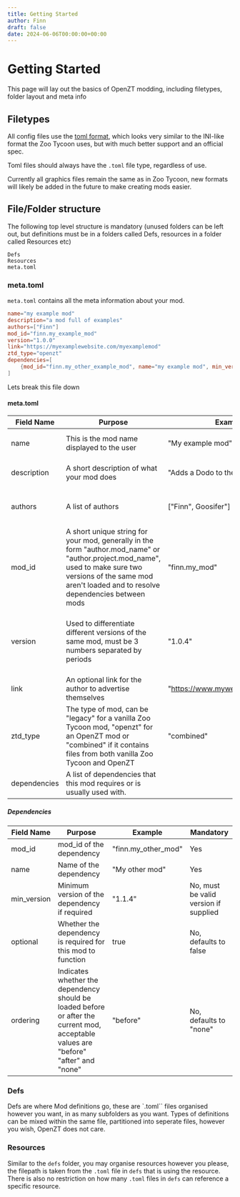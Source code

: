 ```yaml
---
title: Getting Started
author: Finn
draft: false
date: 2024-06-06T00:00:00+00:00
---
```


# Getting Started

This page will lay out the basics of OpenZT modding, including filetypes, folder layout and meta info

## Filetypes
All config files use the [toml format](https://toml.io/), which looks very similar to the INI-like format the Zoo Tycoon uses, but with much better support and an official spec.

Toml files should always have the `.toml` file type, regardless of use.

Currently all graphics files remain the same as in Zoo Tycoon, new formats will likely be added in the future to make creating mods easier.

## File/Folder structure

The following top level structure is mandatory (unused folders can be left out, but definitions must be in a folders called Defs, resources in a folder called Resources etc)

```
Defs
Resources
meta.toml
```

### meta.toml
`meta.toml` contains all the meta information about your mod.

```toml
name="my example mod"
description="a mod full of examples"
authors=["Finn"]
mod_id="finn.my_example_mod"
version="1.0.0"
link="https://myexamplewebsite.com/myexamplemod"
ztd_type="openzt"
dependencies=[
    {mod_id="finn.my_other_example_mod", name="my example mod", min_version="1.1.2", optional=true, ordering="before"}
]
```

Lets break this file down

#### meta.toml

| Field Name   | Purpose | Example                          | Mandatory                                          |
|--------------|---------|----------------------------------|----------------------------------------------------|
| name         | This is the mod name displayed to the user  | "My example mod" | Yes, cannot be empty |
| description  | A short description of what your mod does | "Adds a Dodo to the game" | Yes, cannot be empty |
| authors      | A list of authors | ["Finn", Goosifer"] | Yes, must contain at least one author  |
| mod_id       | A short unique string for your mod, generally in the form "author.mod_name" or "author.project.mod_name", used to make sure two versions of the same mod aren't loaded and to resolve dependencies between mods | "finn.my_mod" | Yes, cannot be empty or contain spaces |
| version      | Used to differentiate different versions of the same mod, must be 3 numbers separated by periods | "1.0.4" | Yes, cannot be empty, must contain a valid version |
| link         | An optional link for the author to advertise themselves | "https://www.mywebsite.com/mods" | No |
| ztd_type     | The type of mod, can be "legacy" for a vanilla Zoo Tycoon mod, "openzt" for an OpenZT mod or "combined" if it contains files from both vanilla Zoo Tycoon and OpenZT | "combined"| No, defaults to "openzt" if left empty |
| dependencies | A list of dependencies that this mod requires or is usually used with. | | No  |

##### Dependencies

| Field Name  | Purpose | Example             | Mandatory                             |
|-------------|---------|---------------------|---------------------------------------|
| mod_id      | mod_id of the dependency | "finn.my_other_mod" | Yes |
| name        | Name of the dependency | "My other mod"      | Yes |
| min_version | Minimum version of the dependency if required  | "1.1.4" | No, must be valid version if supplied |
| optional    | Whether the dependency is required for this mod to function | true | No, defaults to false |
| ordering    | Indicates whether the dependency should be loaded before or after the current mod, acceptable values are "before" "after" and "none" | "before" | No, defaults to "none" |


### Defs
Defs are where Mod definitions go, these are `.toml`` files organised however you want, in as many subfolders as you want. Types of definitions can be mixed within the same file, partitioned into seperate files, however you wish, OpenZT does not care.

### Resources
Similar to the `defs` folder, you may organise resources however you please, the filepath is taken from the `.toml` file in `defs` that is using the resource. There is also no restriction on how many `.toml` files in `defs` can reference a specific resource.
